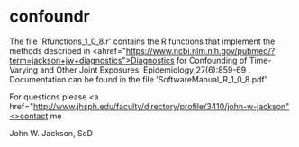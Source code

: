 # confoundr
The file 'Rfunctions_1_0_8.r' contains the R functions that implement the methods described in <ahref="https://www.ncbi.nlm.nih.gov/pubmed/?term=jackson+jw+diagnostics">Diagnostics for Confounding of Time-Varying and Other Joint Exposures. Epidemiology;27(6):859-69</a> . Documentation can be found in the file 'SoftwareManual_R_1_0_8.pdf'

For questions please <a href="http://www.jhsph.edu/faculty/directory/profile/3410/john-w-jackson"<>contact me</a>

John W. Jackson, ScD
